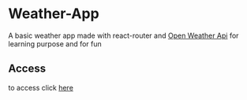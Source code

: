 # Weather-App

A basic weather app made with react-router and [Open Weather Api](https://openweathermap.org/) for learning purpose and for fun 

## Access

to access click [here](https://samuel-alves21.github.io/weather-app/)